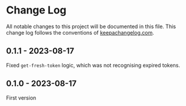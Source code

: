 # Change Log
All notable changes to this project will be documented in this file. This change log follows the conventions of [keepachangelog.com](http://keepachangelog.com/).

## 0.1.1 - 2023-08-17
Fixed `get-fresh-token` logic, which was not recognising expired tokens.

## 0.1.0 - 2023-08-17
First version